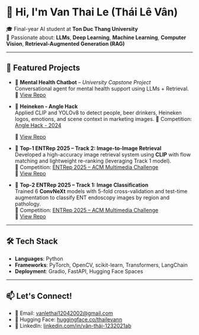 # 👋 Hi, I'm Van Thai Le (Thái Lê Vân)

🎓 Final-year AI student at **Ton Duc Thang University**  
🧠 Passionate about: **LLMs**, **Deep Learning**, **Machine Learning**, **Computer Vision**, **Retrieval-Augmented Generation (RAG)**

---

## 🚀 Featured Projects

- 🧾 **Mental Health Chatbot** – *University Capstone Project*  
  Conversational agent for mental health support using LLMs + Retrieval.  
  🔗 [View Repo](https://github.com/thailevann/Chatbot-MENTAL-HEALTH-COUNSELING)

- 🍺 **Heineken - Angle Hack**  
  Applied CLIP and YOLOv8 to detect people, beer drinkers, Heineken logos, emotions, and scene context in marketing images.
    📍 Competition: [Angle Hack - 2024](https://angelhack.com/hackglobal/vietnam/)  

  🔗 [View Repo](https://github.com/nguyenthianhthu0903/Heineken)
  
- 🥇 **Top-1 ENTRep 2025 – Track 2: Image-to-Image Retrieval**  
  Developed a high-accuracy image retrieval system using **CLIP** with flow matching and lightweight re-ranking (leveraging Track 1 model).  
  📍 Competition: [ENTRep 2025 – ACM Multimedia Challenge](https://aichallenge.hcmus.edu.vn/acm-mm-2025/entrep)  
  🔗 [View Repo](https://github.com/thailevann/ENTRep-2025-Track2)

- 🥈 **Top-2 ENTRep 2025 – Track 1: Image Classification**  
  Trained 6 **ConvNeXt** models with 5-fold cross-validation and test-time augmentation to classify ENT endoscopy images by region and pathology.  
  📍 Competition: [ENTRep 2025 – ACM Multimedia Challenge](https://aichallenge.hcmus.edu.vn/acm-mm-2025/entrep)  
  🔗 [View Repo](https://github.com/wterrr/ENTREP-TRACK-1-IMAGE-CLASSIFICATION/tree/ngoc)

---

## 🛠️ Tech Stack

- **Languages**: Python  
- **Frameworks**: PyTorch, OpenCV, scikit-learn, Transformers, LangChain  
- **Deployment**: Gradio, FastAPI, Hugging Face Spaces  

---

## 📫 Let's Connect!

- 📧 Email: [vanlethai12042002@gmail.com](mailto:vanlethai12042002@gmail.com)  
- 🤗 Hugging Face: [huggingface.co/thailevann](https://huggingface.co/thailevann)  
- 💼 LinkedIn: [linkedin.com/in/vân-thái-1232021ab](https://www.linkedin.com/in/v%C3%A2n-th%C3%A1i-1232021ab/)

